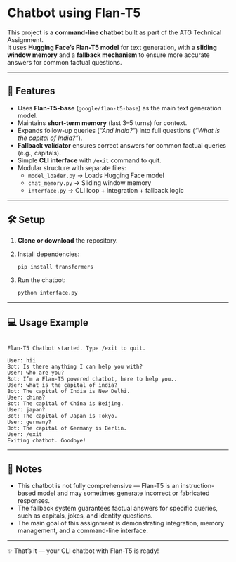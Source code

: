 # Chatbot using Flan-T5 

This project is a **command-line chatbot** built as part of the ATG Technical Assignment.  
It uses **Hugging Face’s Flan-T5 model** for text generation, with a **sliding window memory** and a **fallback mechanism** to ensure more accurate answers for common factual questions.  

---

## 📌 Features
- Uses **Flan-T5-base** (`google/flan-t5-base`) as the main text generation model.  
- Maintains **short-term memory** (last 3–5 turns) for context.  
- Expands follow-up queries (*“And India?”*) into full questions (*“What is the capital of India?”*).  
- **Fallback validator** ensures correct answers for common factual queries (e.g., capitals).  
- Simple **CLI interface** with `/exit` command to quit.  
- Modular structure with separate files:
  - `model_loader.py` → Loads Hugging Face model  
  - `chat_memory.py` → Sliding window memory  
  - `interface.py` → CLI loop + integration + fallback logic  

---

## 🛠️ Setup

1. **Clone or download** the repository.  

2. Install dependencies:
   ```bash
   pip install transformers
   ```

3. Run the chatbot:
   ```bash
   python interface.py
   ```

---

## 💻 Usage Example
```

Flan-T5 Chatbot started. Type /exit to quit.

User: hii
Bot: Is there anything I can help you with?
User: who are you?
Bot: I’m a Flan-T5 powered chatbot, here to help you..
User: what is the capital of india?
Bot: The capital of India is New Delhi.
User: china?
Bot: The capital of China is Beijing.
User: japan?
Bot: The capital of Japan is Tokyo.
User: germany?
Bot: The capital of Germany is Berlin.
User: /exit
Exiting chatbot. Goodbye!
```

---

## 📌 Notes
- This chatbot is not fully comprehensive — Flan-T5 is an instruction-based model and may sometimes generate incorrect or fabricated responses.
- The fallback system guarantees factual answers for specific queries, such as capitals, jokes, and identity questions.
- The main goal of this assignment is demonstrating integration, memory management, and a command-line interface.

---

✨ That’s it — your CLI chatbot with Flan-T5 is ready!  
